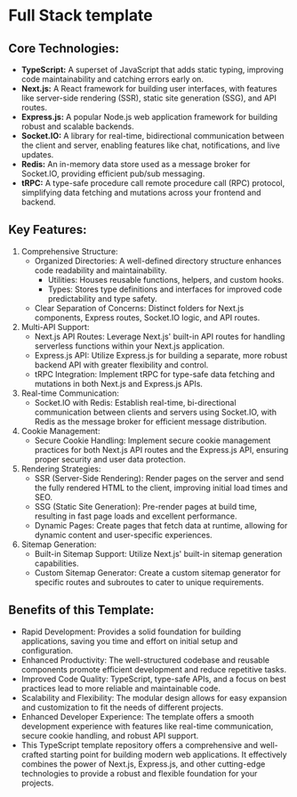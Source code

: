 # Full Stack template

## Core Technologies:

- **TypeScript:** A superset of JavaScript that adds static typing, improving code maintainability and catching errors early on.
- **Next.js:** A React framework for building user interfaces, with features like server-side rendering (SSR), static site generation (SSG), and API routes.
- **Express.js:** A popular Node.js web application framework for building robust and scalable backends.
- **Socket.IO:** A library for real-time, bidirectional communication between the client and server, enabling features like chat, notifications, and live updates.
- **Redis:** An in-memory data store used as a message broker for Socket.IO, providing efficient pub/sub messaging.
- **tRPC:** A type-safe procedure call remote procedure call (RPC) protocol, simplifying data fetching and mutations across your frontend and backend.

## Key Features:

1. Comprehensive Structure:
   - Organized Directories: A well-defined directory structure enhances code readability and maintainability.
     - Utilities: Houses reusable functions, helpers, and custom hooks.
     - Types: Stores type definitions and interfaces for improved code predictability and type safety.
   - Clear Separation of Concerns: Distinct folders for Next.js components, Express routes, Socket.IO logic, and API routes.
1. Multi-API Support:
   - Next.js API Routes: Leverage Next.js' built-in API routes for handling serverless functions within your Next.js application.
   - Express.js API: Utilize Express.js for building a separate, more robust backend API with greater flexibility and control.
   - tRPC Integration: Implement tRPC for type-safe data fetching and mutations in both Next.js and Express.js APIs.
1. Real-time Communication:
   - Socket.IO with Redis: Establish real-time, bi-directional communication between clients and servers using Socket.IO, with Redis as the message broker for efficient message distribution.
1. Cookie Management:
   - Secure Cookie Handling: Implement secure cookie management practices for both Next.js API routes and the Express.js API, ensuring proper security and user data protection.
1. Rendering Strategies:
   - SSR (Server-Side Rendering): Render pages on the server and send the fully rendered HTML to the client, improving initial load times and SEO.
   - SSG (Static Site Generation): Pre-render pages at build time, resulting in fast page loads and excellent performance.
   - Dynamic Pages: Create pages that fetch data at runtime, allowing for dynamic content and user-specific experiences.
1. Sitemap Generation:
   - Built-in Sitemap Support: Utilize Next.js' built-in sitemap generation capabilities.
   - Custom Sitemap Generator: Create a custom sitemap generator for specific routes and subroutes to cater to unique requirements.

## Benefits of this Template:

- Rapid Development: Provides a solid foundation for building applications, saving you time and effort on initial setup and configuration.
- Enhanced Productivity: The well-structured codebase and reusable components promote efficient development and reduce repetitive tasks.
- Improved Code Quality: TypeScript, type-safe APIs, and a focus on best practices lead to more reliable and maintainable code.
- Scalability and Flexibility: The modular design allows for easy expansion and customization to fit the needs of different projects.
- Enhanced Developer Experience: The template offers a smooth development experience with features like real-time communication, secure cookie handling, and robust API support.
- This TypeScript template repository offers a comprehensive and well-crafted starting point for building modern web applications. It effectively combines the power of Next.js, Express.js, and other cutting-edge technologies to provide a robust and flexible foundation for your projects.

